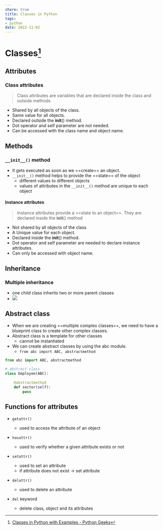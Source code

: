 ```yaml
---  
share: true  
title: Classes in Python  
tags:  
- python  
date: 2022-11-02  
---  
```

  
  
  
# Classes[^1]  
  
## Attributes  
  
### Class attributes  
>Class attributes are variables that are declared inside the class and outside methods  
- Shared by all objects of the class.  
- Same value for all objects.  
- Declared outside the __init__() method.  
- Dot operator and self parameter are not needed.  
- Can be accessed with the class name and object name.  
  
  
## Methods  
  
### `__init__()` method  
- It gets executed as soon as we ==create== an object.  
- `__init__()` method helps to provide the ==state== of the object  
	- different values to different objects  
	- values of attributes in the `__init__()` method are unique to each object  
  
#### Instance attributes  
>Instance attributes provide a ==state to an object==. They are declared inside the __init__() method  
- Not shared by all objects of the class  
- A Unique value for each object.  
- Declared inside the __init__() method.  
- Dot operator and self parameter are needed to declare instance attributes.  
- Can only be accessed with object name.  
  
  
  
## Inheritance  
  
### Multiple inheritance  
- one child class inherits two or more parent classes  
- ![](https://pythongeeks.org/wp-content/uploads/2021/05/Python-Inheritance-image02.jpg)  
  
  
## Abstract class  
- When we are creating ==multiple complex classes==, we need to have a blueprint class to create other complex classes.  
- Abstract class is a template for other classes  
	- cannot be instantiated  
- We can create abstract classes by using the abc module.  
	- `from abc import ABC, abstractmethod`  
  
```python  
from abc import ABC, abstractmethod  
  
# abstract class  
class Employee(ABC):  
  
    @abstractmethod  
    def sector(self):  
        pass  
```  
  
  
## Functions for attributes  
- `getattr()`  
	- used to access the attribute of an object  
  
  
- `hasattr()`  
	- used to verify whether a given attribute exists or not  
  
- `setattr()`  
	- used to set an attribute  
	- if attribute does not exist -> set attribute  
  
- `delattr()`  
	- used to delete an attribute  
  
- `del` keyword  
	- delete class, object and its attributes  
  
[^1]: [Classes in Python with Examples - Python Geeks](https://pythongeeks.org/classes-in-python/)
